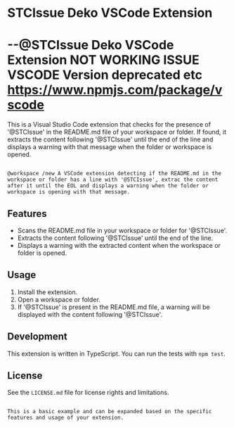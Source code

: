 # STCIssue Deko VSCode Extension
# --@STCIssue Deko VSCode Extension NOT WORKING ISSUE VSCODE Version deprecated etc https://www.npmjs.com/package/vscode

This is a Visual Studio Code extension that checks for the presence of '@STCIssue' in the README.md file of your workspace or folder. If found, it extracts the content following '@STCIssue' until the end of the line and displays a warning with that message when the folder or workspace is opened.

```--@STCGoal workspace generator

@workspace /new A VSCode extension detecting if the README.md in the workspace or folder has a line with '@STCIssue', extrac the content after it until the EOL and displays a warning when the folder or workspace is opening with that message.

```

## Features

- Scans the README.md file in your workspace or folder for '@STCIssue'.
- Extracts the content following '@STCIssue' until the end of the line.
- Displays a warning with the extracted content when the workspace or folder is opened.

## Usage

1. Install the extension.
2. Open a workspace or folder.
3. If '@STCIssue' is present in the README.md file, a warning will be displayed with the content following '@STCIssue'.

## Development

This extension is written in TypeScript. You can run the tests with `npm test`.

## License

See the `LICENSE.md` file for license rights and limitations.
```

This is a basic example and can be expanded based on the specific features and usage of your extension.